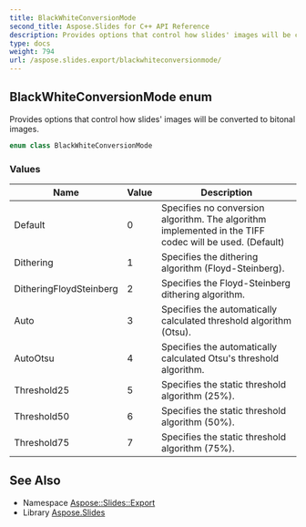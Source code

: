 ```yaml
---
title: BlackWhiteConversionMode
second_title: Aspose.Slides for C++ API Reference
description: Provides options that control how slides' images will be converted to bitonal images.
type: docs
weight: 794
url: /aspose.slides.export/blackwhiteconversionmode/
---
```

## BlackWhiteConversionMode enum


Provides options that control how slides' images will be converted to bitonal images.

```cpp
enum class BlackWhiteConversionMode
```

### Values

| Name | Value | Description |
| --- | --- | --- |
| Default | 0 | Specifies no conversion algorithm. The algorithm implemented in the TIFF codec will be used. (Default) |
| Dithering | 1 | Specifies the dithering algorithm (Floyd-Steinberg). |
| DitheringFloydSteinberg | 2 | Specifies the Floyd-Steinberg dithering algorithm. |
| Auto | 3 | Specifies the automatically calculated threshold algorithm (Otsu). |
| AutoOtsu | 4 | Specifies the automatically calculated Otsu's threshold algorithm. |
| Threshold25 | 5 | Specifies the static threshold algorithm (25%). |
| Threshold50 | 6 | Specifies the static threshold algorithm (50%). |
| Threshold75 | 7 | Specifies the static threshold algorithm (75%). |

## See Also

* Namespace [Aspose::Slides::Export](../)
* Library [Aspose.Slides](../../)